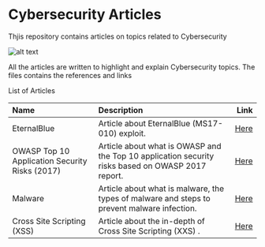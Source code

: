 # Cybersecurity Articles
Thjis repository contains articles on topics related to Cybersecurity


![alt text](https://github.com/codingninja008/HackTheBox-Write-Ups/blob/master/images/222.jpg) 


All the articles are written to highlight and explain Cybersecurity topics. The files contains the references and links

List of Articles

| Name | Description |  Link |
| :---         |:--- |         ---: |
| EternalBlue    | Article about EternalBlue (MS17-010) exploit. |[Here](https://github.com/codingninja008/Cybersecurity-Articles/blob/master/Cybersecurity%20Articles/Eternal%20Blue.pdf)      |
| OWASP Top 10 Application Security Risks (2017)    | Article about what is OWASP and the Top 10 application security risks based on OWASP 2017 report.  |[Here](https://github.com/codingninja008/Cybersecurity-Articles/blob/master/Cybersecurity%20Articles/OWASP%20TOP%2010%20APPLICATION%20SECURITY%20RISKS.pdf)      |
| Malware    | Article about what is malware, the types of malware and steps to prevent malware infection. |[Here](https://github.com/codingninja008/Cybersecurity-Articles/blob/master/Cybersecurity%20Articles/Malware.pdf)      |
| Cross Site Scripting (XSS)   | Article about the in-depth of Cross Site Scripting (XXS) . |[Here](https://github.com/codingninja008/Cybersecurity-Articles/blob/master/Cybersecurity%20Articles/Cross%20Site%20Scripting%20(XSS)%20%20.pdf)      |
